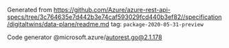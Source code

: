 Generated from https://github.com/Azure/azure-rest-api-specs/tree/3c764635e7d442b3e74caf593029fcd440b3ef82//specification/digitaltwins/data-plane/readme.md tag: `package-2020-05-31-preview`

Code generator @microsoft.azure/autorest.go@2.1.178


